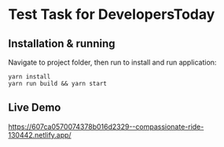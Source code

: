 # Test Task for DevelopersToday

## Installation & running

Navigate to project folder, then run to install and run application:

```
yarn install
yarn run build && yarn start
```

## Live Demo

https://607ca0570074378b016d2329--compassionate-ride-130442.netlify.app/
